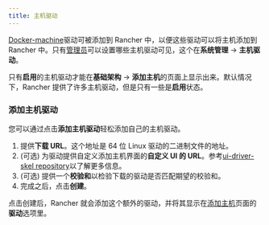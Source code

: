 ```yaml
---
title: 主机驱动
---
```


[Docker-machine](https://docs.docker.com/machine/)驱动可被添加到 Rancher 中，以便这些驱动可以将主机添加到 Rancher 中。只有[管理员](/docs/rancher1/configurations/environments/access-control/_index#管理员)可以设置哪些主机驱动可见，这个在**系统管理** -> **主机驱动**。


只有**启用**的主机驱动才能在**基础架构** -> **添加主机**的页面上显示出来。默认情况下，Rancher 提供了许多主机驱动，但是只有一些是**启用**状态。

### 添加主机驱动

您可以通过点击**添加主机驱动**轻松添加自己的主机驱动。

1. 提供**下载 URL**。这个地址是 64 位 Linux 驱动的二进制文件的地址。
2. (可选) 为驱动提供自定义添加主机界面的**自定义 UI 的 URL**。参考[ui-driver-skel repository](https://github.com/rancher/ui-driver-skel)以了解更多信息。
3. (可选) 提供一个**校验和**以检验下载的驱动是否匹配期望的校验和。
4. 完成之后，点击**创建**。

点击创建后，Rancher 就会添加这个额外的驱动，并将其显示在[添加主机](/docs/rancher1/infrastructure/hosts/other/_index)页面的**驱动**选项里。
